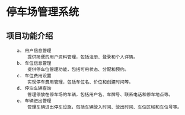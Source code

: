 # 停车场管理系统
## 项目功能介绍
		a. 用户信息管理
			提供简便的用户资料管理，包括注册、登录和个人详情。
		b. 车位信息管理
			提供停车位管理功能，包括可用状态、分配和预约。
		c. 车位费用设置
			实现停车费用管理，包括车位名、价位和创建时间等。
		d. 停泊车辆查询
			管理停放在停车场的车辆，包括用户名、车牌号、联系电话和停车地点等。
		e. 车辆进出管理
			管理车辆进出停车设施，包括车辆驶入时间、驶出时间、车位区域和车位号等。 
